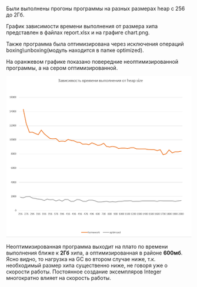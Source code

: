 Были выполнены прогоны программы на разных размерах heap c 256 до 2Гб.

График зависимости времени выполнения от размера хипа представлен в файлах report.xlsx и на графиге chart.png.

Также программа была оптимизирована через исключения операций boxing\unboxing(модуль находится в папке optimized).

На оранжевом графике показано повередние неоптимизированной программы, а на сером оптимизированной.

![chart](chart.png)



Неоптимизированная программа выходит на плато по времени выполнения ближе к **2Гб** хипа, а оптимизированная в районе **600мб**. Ясно видно, то нагрузка на GC во втором случае ниже, т.к. необходимый размер хипа существенно ниже, не говоря уже о скорости работы. Постоянное создание эксемпляров Integer многократно влияет на скорость работы.
